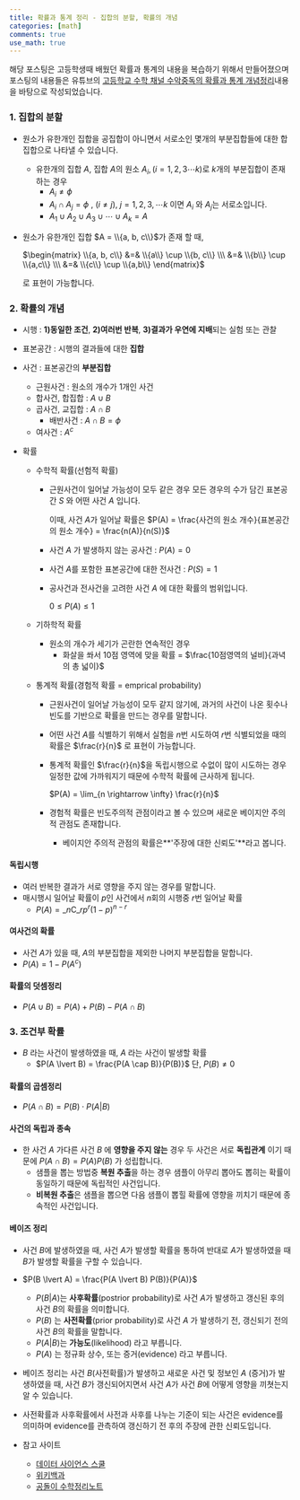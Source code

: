 ```yaml
---
title: 확률과 통계 정리 - 집합의 분할, 확률의 개념
categories: [math]
comments: true
use_math: true
---
```




해당 포스팅은 고등학생때 배웠던 확률과 통계의 내용을 복습하기 위해서 만들어졌으며 포스팅의 내용들은 유튜브의 [고등학교 수학 채널 수악중독의 확률과 통계 개념정리](https://www.youtube.com/playlist?list=PLXJ3W1lEGK8Wk4wec4wJA6hFg3-t_div9)내용을 바탕으로 작성되었습니다.



### 1. 집합의 분할

- 원소가 유한개인 집합을 공집합이 아니면서 서로소인 몇개의 부분집합들에 대한 합집합으로 나타낼 수 있습니다.

  - 유한개의 집합 $A$, 집합 $A$의 원소 $A_i, (i=1,2,3 \cdots k)$로 $k$개의 부분집합이 존재하는 경우
    - $A_i \neq \phi$
    - $A_i \cap A_j = \phi$ , $(i \neq j)$, $j = 1, 2, 3, \cdots k$ 이면 $A_i$ 와 $A_j$는 서로소입니다.
    - $A_1 \cup A_2 \cup A_3 \cup \cdots \cup A_k = A$

- 원소가 유한개인 집합 $A = \\{a, b, c\\}$​​​​가 존재 할 때,

  $\begin{matrix} \\{a, b, c\\} &=& \\{a\\} \cup \\{b, c\\} \\\ &=& \\{b\\} \cup \\{a,c\\} \\\  &=& \\{c\\} \cup \\{a,b\\} \end{matrix}$​​

  로 표현이 가능합니다.



### 2. 확률의 개념

- 시행 : **1)동일한 조건**, **2)여러번 반복**, **3)결과가 우연에 지배**되는 실험 또는 관찰

- 표본공간 : 시행의 결과들에 대한 **집합**

- 사건 : 표본공간의 **부분집합**

  - 근원사건 : 원소의 개수가 1개인 사건
  - 합사건, 합집합 : $A \cup B$
  - 곱사건, 교집합 : $A \cap B$
    - 배반사건 : $A \cap B = \phi$
  - 여사건 : $A^c$

- 확률

  - 수학적 확률(선험적 확률)

    - 근원사건이 일어날 가능성이 모두 같은 경우 모든 경우의 수가 담긴 표본공간 $S$ 와 어떤 사건 $A$ 입니다.

      이때, 사건 $A$​가 일어날 확률은 $P(A) = \frac{사건의 원소 개수}{표본공간의 원소 개수} = \frac{n(A)}{n(S)}$​

    - 사건 $A$ 가 발생하지 않는 공사건 : $P(A) = 0$

    - 사건 $A$를 포함한 표본공간에 대한 전사건 : $P(S) = 1$​

    - 공사건과 전사건을 고려한 사건 $A$ 에 대한 확률의 범위입니다.

      $0 \leq P(A) \leq 1$​​

  - 기하학적 확률

    - 원소의 개수가 세기가 곤란한 연속적인 경우
      - 화살을 쏴서 10점 영역에 맞을 확률 = $\frac{10점영역의 널비}{과녁의 총 넓이}$

  - 통계적 확률(경험적 확률 = emprical probability)

    - 근원사건이 일어날 가능성이 모두 같지 않기에, 과거의 사건이 나온 횟수나 빈도를 기반으로 확률을 만드는 경우를 말합니다.

    - 어떤 사건 $A$​를 식별하기 위해서 실험을 $n$​번 시도하여 $r$번 식별되었을 때의 확률은 $\frac{r}{n}$ 로 표현이 가능합니다.

    - 통계적 확률인 $\frac{r}{n}$을 독립시행으로 수없이 많이 시도하는 경우 일정한 값에 가까워지기 때문에 수학적 확률에 근사하게 됩니다.

      $P(A) = \lim_{n \rightarrow \infty} \frac{r}{n}$​

    - 경험적 확률은 빈도주의적 관점이라고 볼 수 있으며 새로운 베이지안 주의적 관점도 존재합니다.

      - 베이지안 주의적 관점의 확률은**'주장에 대한 신뢰도'**라고 봅니다.

#### 독립시행

- 여러 반복한 결과가 서로 영향을 주지 않는 경우를 말합니다.
- 매시행시 일어날 확률이 $p$인 사건에서 $n$회의 시행중 $r$번 일어날 확률
  - $P(A) = \_{n}\mathrm{C}\_{r}p^r(1-p)^{n-r}$​

#### 여사건의 확률

- 사건 $A$가 있을 때, $A$의 부분집합을 제외한 나머지 부분집합을 말합니다.
- $P(A) = 1 - P(A^c)$​

#### 확률의 덧셈정리

- $P(A \cup B) = P(A) + P(B) - P(A \cap B)$



### 3. 조건부 확률

- $B$ 라는 사건이 발생하였을 때, $A$ 라는 사건이 발생할 확률
  - $P(A \lvert B) = \frac{P(A \cap B)}{P(B)}$ 단, $P(B) \neq 0$

#### 확률의 곱셈정리

- $P(A \cap B) = P(B) \cdot P(A \lvert B)$

#### 사건의 독립과 종속

- 한 사건 $A$ 가다른 사건 $B$ 에 **영향을 주지 않는** 경우 두 사건은 서로 **독립관계** 이기 때문에 $P(A \cap B) = P(A)P(B)$ 가 성립합니다.
  - 샘플을 뽑는 방법중 **복원 추출**을 하는 경우 샘플이 아무리 뽑아도 뽑히는 확률이 동일하기 때문에 독립적인 사건입니다.
  - **비복원 추출**은 샘플을 뽑으면 다음 샘플이 뽑힐 확률에 영향을 끼치기 때문에 종속적인 사건입니다.

#### 베이즈 정리

- 사건 $B$​​에 발생하였을 때, 사건 $A$​​가 발생할 확률을 통하여 반대로 $A$가 발생하였을 때 $B$가 발생할 확률을 구할 수 있습니다.
- $P(B \lvert A) = \frac{P(A \lvert B) P(B)}{P(A)}$​
  - $P(B \lvert A)$​​​​ 는 **사후확률**(postrior probability)로 사건 $A$​가 발생하고 갱신된 후의 사건 $B$​의 확률을 의미합니다.
  - $P(B)$​​​ 는 **사전확률**(prior probability)로 사건 $A$​​ 가 발생하기 전, 갱신되기 전의 사건 $B$​의 확률을 말합니다.
  - $P(A \lvert B)$​ 는 **가능도**(likelihood) 라고 부릅니다.
  - $P(A)$ 는 정규화 상수, 또는 증거(evidence) 라고 부릅니다.
- 베이즈 정리는 사건 $B$​​​ (사전확률)​​가 발생하고 새로운 사건 및 정보인 $A$​​​ (증거)​가 발생하였을 때, 사건 $B$가 갱신되어지면서 사건 $A$​가 사건 $B$​​​​​에 어떻게 영향을 끼쳣는지 알 수 있습니다.
- 사전확률과 사후확률에서 사전과 사후를 나누는 기준이 되는 사건은 evidence를 의미하며 evidence를 관측하여 갱신하기 전 후의 주장에 관한 신뢰도입니다.

- 참고 사이트
  - [데이터 사이언스 스쿨](https://datascienceschool.net/02%20mathematics/06.06%20%EB%B2%A0%EC%9D%B4%EC%A6%88%20%EC%A0%95%EB%A6%AC.html#id3)
  - [위키백과](https://ko.wikipedia.org/wiki/%EB%B2%A0%EC%9D%B4%EC%A6%88_%EC%A0%95%EB%A6%AC)
  - [공돌이 수학정리노트](https://angeloyeo.github.io/2020/01/09/Bayes_rule.html)





